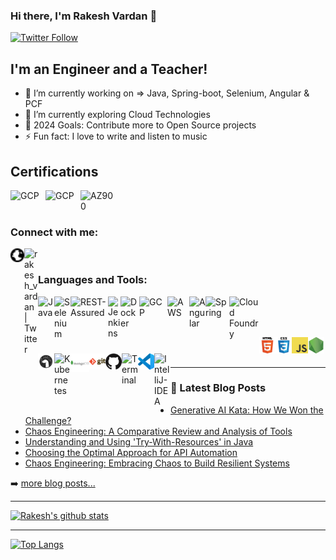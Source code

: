 ### Hi there, I'm Rakesh Vardan 👋


[![Twitter Follow](https://img.shields.io/twitter/follow/rakesh_vardan?color=1DA1F2&logo=twitter&style=for-the-badge)](https://twitter.com/intent/follow?original_referer=https%3A%2F%2Fgithub.com%2Frakesh_vardan&screen_name=rakesh_vardan)


## I'm an Engineer and a Teacher!

- 🔭 I’m currently working on => Java, Spring-boot, Selenium, Angular & PCF
- 🌱 I’m currently exploring Cloud Technologies
- 🥅 2024 Goals: Contribute more to Open Source projects
- ⚡ Fun fact: I love to write and listen to music

## Certifications

[<img align="left" alt="GCP" width="56px" src="https://api.accredible.com/v1/frontend/credential_website_embed_image/badge/22696052" />][gcp]
[<img align="left" alt="GCP" width="56px" src="https://api.accredible.com/v1/frontend/credential_website_embed_image/badge/27349127" />][gcparch]
[<img align="left" alt="AZ900" width="56px" src="https://images.youracclaim.com/size/680x680/images/6a254dad-77e5-4e71-8049-94e5c7a15981/azure-fundamentals-600x600.png" />][az900]




<br />
<br />


### Connect with me:

[<img align="left" alt="rakesh_vardan" width="22px" src="https://raw.githubusercontent.com/iconic/open-iconic/master/svg/globe.svg" />][website]
[<img align="left" alt="rakesh_vardan | Twitter" width="22px" src="https://cdn.jsdelivr.net/npm/simple-icons@v3/icons/twitter.svg" />][twitter]


<br />

### Languages and Tools:

[<img align="left" alt="Java" width="26px" src="https://www.flaticon.com/svg/static/icons/svg/919/919854.svg" />][java]
[<img align="left" alt="Selenium" width="26px" src="https://upload.wikimedia.org/wikipedia/commons/thumb/d/d5/Selenium_Logo.png/640px-Selenium_Logo.png" />][selenium]
[<img align="left" alt="REST-Assured" width="60px" src="https://github.com/rest-assured/rest-assured/raw/master/rest-assured-logo-green.png" />][restassured]
[<img align="left" alt="Jenkins" width="20px" src="https://coralogix.com/wp-content/uploads/2019/12/Jenkins.png" />][jenkins]
[<img align="left" alt="Docker" width="30px" src="https://cdn.iconscout.com/icon/free/png-512/docker-7-569438.png" />][docker]
[<img align="left" alt="GCP" width="45px" src="https://cloud.google.com/images/social-icon-google-cloud-1200-630.png" />][googlecloud]
[<img align="left" alt="AWS" width="35px" src="https://www.theeggbrussels.com/wp-content/uploads/2018/05/logo-AWS.png" />][aws]
[<img align="left" alt="Angular" width="26px" src="https://cdn.worldvectorlogo.com/logos/angular-icon-1.svg" />][angular]
[<img align="left" alt="Spring" width="38px" src="https://w7.pngwing.com/pngs/713/936/png-transparent-spring-framework-representational-state-transfer-java-api-for-restful-web-services-microservices-others-text-trademark-logo.png" />][spring]
[<img align="left" alt="Cloud Foundry" width="48px" src="https://www.cloudfoundry.org/wp-content/uploads/2017/01/CFF_Logo_vertical_RGB.png" />][cf]

<br />
<br />
<br />

[<img align="left" alt="HTML5" width="26px" src="https://raw.githubusercontent.com/github/explore/80688e429a7d4ef2fca1e82350fe8e3517d3494d/topics/html/html.png" />][html5]
[<img align="left" alt="CSS3" width="26px" src="https://raw.githubusercontent.com/github/explore/80688e429a7d4ef2fca1e82350fe8e3517d3494d/topics/css/css.png" />][css]
[<img align="left" alt="JavaScript" width="26px" src="https://raw.githubusercontent.com/github/explore/80688e429a7d4ef2fca1e82350fe8e3517d3494d/topics/javascript/javascript.png" />][js]
[<img align="left" alt="Node.js" width="26px" src="https://raw.githubusercontent.com/github/explore/80688e429a7d4ef2fca1e82350fe8e3517d3494d/topics/nodejs/nodejs.png" />][nodejs]
[<img align="left" alt="Deno" width="26px" src="https://raw.githubusercontent.com/github/explore/361e2821e2dea67711cde99c9c40ed357061cf27/topics/deno/deno.png" />][deno]
[<img align="left" alt="Kubernetes" width="26px" src="https://cdn2.iconfinder.com/data/icons/mixd/512/16_kubernetes-512.png" />][kubernetes]
[<img align="left" alt="MongoDB" width="30px" src="https://raw.githubusercontent.com/github/explore/80688e429a7d4ef2fca1e82350fe8e3517d3494d/topics/mongodb/mongodb.png" />][mongodb]
[<img align="left" alt="Git" width="26px" src="https://raw.githubusercontent.com/github/explore/80688e429a7d4ef2fca1e82350fe8e3517d3494d/topics/git/git.png" />][git]
[<img align="left" alt="GitHub" width="26px" src="https://raw.githubusercontent.com/github/explore/78df643247d429f6cc873026c0622819ad797942/topics/github/github.png" />][github]
[<img align="left" alt="Terminal" width="26px" src="https://upload.wikimedia.org/wikipedia/commons/0/01/Windows_Terminal_Logo_256x256.png" />][terminal]
[<img align="left" alt="Visual Studio Code" width="26px" src="https://raw.githubusercontent.com/github/explore/80688e429a7d4ef2fca1e82350fe8e3517d3494d/topics/visual-studio-code/visual-studio-code.png" />][visualstudiocode]
[<img align="left" alt="IntelliJ-IDEA" width="26px" src="https://cdn.iconscout.com/icon/free/png-512/intellij-idea-569199.png" />][intellij]

<br />
<br />

---


### 📕 Latest Blog Posts

<!-- BLOG-POST-LIST:START -->
- [Generative AI Kata: How We Won the Challenge?](https://rakeshvardan.com/generative-ai-kata-how-we-won-the-challenge)
- [Chaos Engineering: A Comparative Review and Analysis of Tools](https://rakeshvardan.com/chaos-engineering-a-comparative-review-and-analysis-of-tools)
- [Understanding and Using &#39;Try-With-Resources&#39; in Java](https://rakeshvardan.com/understanding-and-using-try-with-resources-in-java)
- [Choosing the Optimal Approach for API Automation](https://rakeshvardan.com/choosing-the-optimal-approach-for-api-automation)
- [Chaos Engineering: Embracing Chaos to Build Resilient Systems](https://rakeshvardan.com/chaos-engineering-embracing-chaos-to-build-resilient-systems)
<!-- BLOG-POST-LIST:END -->

➡️ [more blog posts...](https://rakeshvardan.com)

---

[![Rakesh's github stats](https://github-readme-stats.vercel.app/api?username=rakesh-vardan&show_icons=true&theme=dracula)](https://github.com/anuraghazra/github-readme-stats)

---


[![Top Langs](https://github-readme-stats.vercel.app/api/top-langs/?username=rakesh-vardan&layout=compact)](https://github.com/anuraghazra/github-readme-stats)


[website]: https://about.me/rakeshvardan
[twitter]: https://twitter.com/rakesh_vardan
[java]: https://www.java.com/
[visualstudiocode]: https://code.visualstudio.com/
[html5]: https://en.wikipedia.org/wiki/HTML5
[css]: https://en.wikipedia.org/wiki/CSS
[js]: https://developer.mozilla.org/en-US/docs/Web/JavaScript
[nodejs]: https://nodejs.org/en/
[deno]: https://deno.land/
[sql]: https://en.wikipedia.org/wiki/SQL
[mongodb]: https://www.mongodb.com/
[git]: https://git-scm.com/
[github]: https://github.com/
[terminal]: https://github.com/microsoft/terminal
[selenium]: https://www.selenium.dev/
[intellij]: https://www.jetbrains.com/idea/
[cf]: https://www.cloudfoundry.org/
[gcp]: https://www.credential.net/75051d21-338c-40e6-8d18-1acc650e925b#gs.pj2g6w
[gcparch]: https://www.credential.net/34b28b63-4dbc-4e64-8431-433a8463c979#gs.pj2e7a
[jenkins]: https://www.jenkins.io/
[docker]: https://www.docker.com/
[restassured]: https://github.com/rest-assured/rest-assured
[kubernetes]: https://kubernetes.io/
[googlecloud]: https://cloud.google.com/
[aws]: https://aws.amazon.com/
[angular]: https://angular.io/
[spring]: https://spring.io/
[az900]: https://www.youracclaim.com/badges/5c211403-a9fb-4e2f-8281-df57dfecfde4
